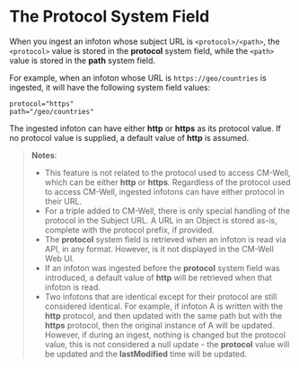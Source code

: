 # The Protocol System Field

When you ingest an infoton whose subject URL is ```<protocol>/<path>```, the ```<protocol>``` value is stored in the **protocol** system field, while the ```<path>``` value is stored in the **path** system field.

For example, when an infoton whose URL is ```https://geo/countries``` is ingested, it will have the following system field values:

    protocol="https"
    path="/geo/countries"

The ingested infoton can have either **http** or **https** as its protocol value. If no protocol value is supplied, a default value of **http** is assumed.

>**Notes**: 
>* This feature is not related to the protocol used to access CM-Well, which can be either **http** or **https**. Regardless of the protocol used to access CM-Well, ingested infotons can have either protocol in their URL.
>* For a triple added to CM-Well, there is only special handling of the protocol in the Subject URL. A URL in an Object is stored as-is, complete with the protocol prefix, if provided.
>* The **protocol** system field is retrieved when an infoton is read via API, in any format. However, is it not displayed in the CM-Well Web UI.
>* If an infoton was ingested before the **protocol** system field was introduced, a default value of **http** will be retrieved when that infoton is read.
>* Two infotons that are identical except for their protocol are still considered identical. For example, if infoton A is written with the **http** protocol, and then updated with the same path but with the **https** protocol, then the original instance of A will be updated. However, if during an ingest, nothing is changed but the protocol value, this is not considered a null update - the **protocol** value will be updated and the **lastModified** time will be updated.


 

 

 

 
